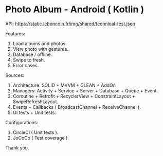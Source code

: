 # Photo Album - Android ( Kotlin )

API:
https://static.leboncoin.fr/img/shared/technical-test.json

Features:
1. Load albums and photos.
2. View photo with gestures.
3. Database / offline.
4. Swipe to fresh.
5. Error cases.

Sources:
1. Architecture: SOLID + MVVM + CLEAN + AddOn
2. Managers: Activity + Service + Server + Database + Queue + Event.
3. Coroutine + Retrofit + RecyclerView + ConstraintLayout + SwipeRefreshLayout.
4. Events + Callbacks ( BroadcastChannel + ReceiveChannel ).
5. UI tests + Unit tests.

Configurations:
1. CircleCI ( Unit tests ).
2. JoCoCo ( Test coverage ).

Thank you.

